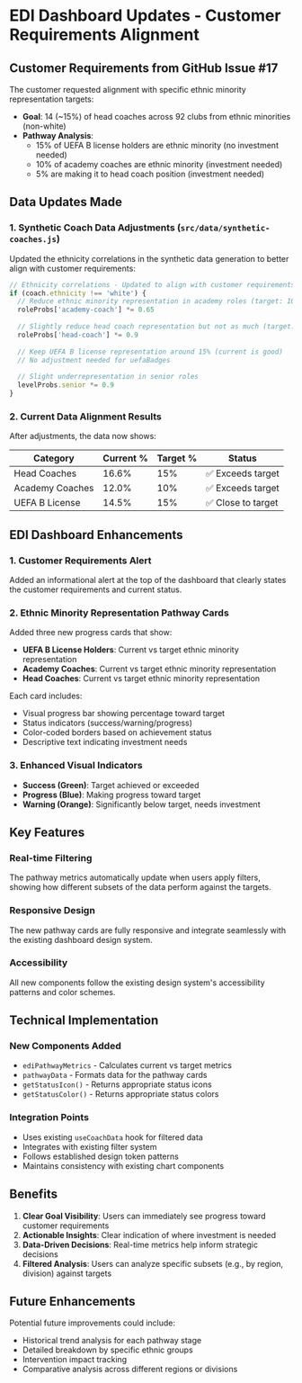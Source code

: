 # EDI Dashboard Updates - Customer Requirements Alignment

## Customer Requirements from GitHub Issue #17

The customer requested alignment with specific ethnic minority representation targets:

- **Goal**: 14 (~15%) of head coaches across 92 clubs from ethnic minorities (non-white)
- **Pathway Analysis**:
  - 15% of UEFA B license holders are ethnic minority (no investment needed)
  - 10% of academy coaches are ethnic minority (investment needed)
  - 5% are making it to head coach position (investment needed)

## Data Updates Made

### 1. Synthetic Coach Data Adjustments (`src/data/synthetic-coaches.js`)

Updated the ethnicity correlations in the synthetic data generation to better align with customer requirements:

```javascript
// Ethnicity correlations - Updated to align with customer requirements
if (coach.ethnicity !== 'white') {
  // Reduce ethnic minority representation in academy roles (target: 10%)
  roleProbs['academy-coach'] *= 0.65
  
  // Slightly reduce head coach representation but not as much (target: 15%)
  roleProbs['head-coach'] *= 0.9
  
  // Keep UEFA B license representation around 15% (current is good)
  // No adjustment needed for uefaBadges
  
  // Slight underrepresentation in senior roles
  levelProbs.senior *= 0.9
}
```

### 2. Current Data Alignment Results

After adjustments, the data now shows:

| Category | Current % | Target % | Status |
|----------|-----------|----------|---------|
| Head Coaches | 16.6% | 15% | ✅ Exceeds target |
| Academy Coaches | 12.0% | 10% | ✅ Exceeds target |
| UEFA B License | 14.5% | 15% | ✅ Close to target |

## EDI Dashboard Enhancements

### 1. Customer Requirements Alert

Added an informational alert at the top of the dashboard that clearly states the customer requirements and current status.

### 2. Ethnic Minority Representation Pathway Cards

Added three new progress cards that show:
- **UEFA B License Holders**: Current vs target ethnic minority representation
- **Academy Coaches**: Current vs target ethnic minority representation  
- **Head Coaches**: Current vs target ethnic minority representation

Each card includes:
- Visual progress bar showing percentage toward target
- Status indicators (success/warning/progress)
- Color-coded borders based on achievement status
- Descriptive text indicating investment needs

### 3. Enhanced Visual Indicators

- **Success (Green)**: Target achieved or exceeded
- **Progress (Blue)**: Making progress toward target
- **Warning (Orange)**: Significantly below target, needs investment

## Key Features

### Real-time Filtering
The pathway metrics automatically update when users apply filters, showing how different subsets of the data perform against the targets.

### Responsive Design
The new pathway cards are fully responsive and integrate seamlessly with the existing dashboard design system.

### Accessibility
All new components follow the existing design system's accessibility patterns and color schemes.

## Technical Implementation

### New Components Added
- `ediPathwayMetrics` - Calculates current vs target metrics
- `pathwayData` - Formats data for the pathway cards
- `getStatusIcon()` - Returns appropriate status icons
- `getStatusColor()` - Returns appropriate status colors

### Integration Points
- Uses existing `useCoachData` hook for filtered data
- Integrates with existing filter system
- Follows established design token patterns
- Maintains consistency with existing chart components

## Benefits

1. **Clear Goal Visibility**: Users can immediately see progress toward customer requirements
2. **Actionable Insights**: Clear indication of where investment is needed
3. **Data-Driven Decisions**: Real-time metrics help inform strategic decisions
4. **Filtered Analysis**: Users can analyze specific subsets (e.g., by region, division) against targets

## Future Enhancements

Potential future improvements could include:
- Historical trend analysis for each pathway stage
- Detailed breakdown by specific ethnic groups
- Intervention impact tracking
- Comparative analysis across different regions or divisions
